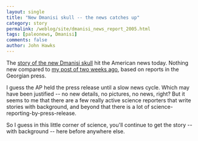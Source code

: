 ```yaml
---
layout: single 
title: "New Dmanisi skull -- the news catches up" 
category: story
permalink: /weblog/site/dmanisi_news_report_2005.html
tags: [paleonews, Dmanisi] 
comments: false 
author: John Hawks 
---
```



<p>
The <a href="http://www.msnbc.msn.com/id/9045004/">story of the new Dmanisi skull</a> hit the American news today. Nothing new compared to <a href="weblog/fossils/lower/dmanisi/dmanisi_discovery_2005.html">my post of two weeks ago</a>, based on reports in the Georgian press. 
</p>

<p>
I guess the AP held the press release until a slow news cycle. Which may have been justified -- no new details, no pictures, no news, right? But it seems to me that there are a few really active science reporters that write stories with background, and beyond that there is a lot of science-reporting-by-press-release. 
</p>

<p>
So I guess in this little corner of science, you'll continue to get the story -- with background -- here before anywhere else. 
</p>


